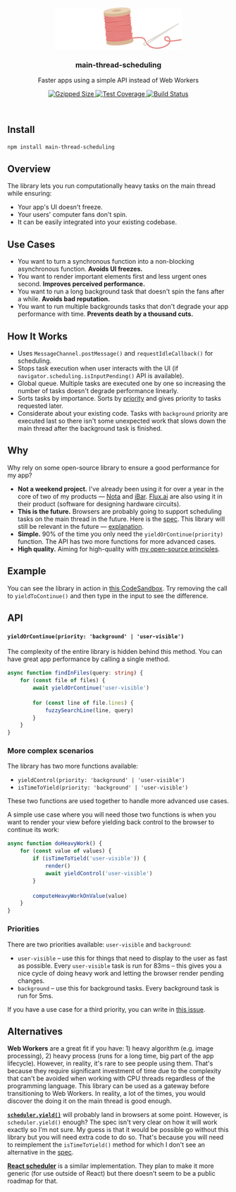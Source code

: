 <br>
<br>
<div align="center">
<img width="288px" src="media/logo-centered.png">
</div>

<h3 align="center">
<b>main-thread-scheduling</b>
</h3>
<p align="center">
Faster apps using a simple API instead of Web Workers
</p>

<p align="center">
<a href="https://bundlephobia.com/result?p=main-thread-scheduling">
<img src="https://img.shields.io/bundlephobia/minzip/main-thread-scheduling" alt="Gzipped Size" />
</a>
<a href="https://codeclimate.com/github/astoilkov/main-thread-scheduling/test_coverage">
<img src="https://img.shields.io/codeclimate/coverage/astoilkov/main-thread-scheduling" alt="Test Coverage" />
</a>
<a href="https://github.com/astoilkov/main-thread-scheduling/actions/workflows/main.yml">
<img src="https://img.shields.io/github/workflow/status/astoilkov/main-thread-scheduling/CI" alt="Build Status" />
</a>
<p>

<br>

## Install

```bash
npm install main-thread-scheduling
```

## Overview

The library lets you run computationally heavy tasks on the main thread while ensuring:
- Your app's UI doesn't freeze.
- Your users' computer fans don't spin.
- It can be easily integrated into your existing codebase.

## Use Cases

- You want to turn a synchronous function into a non-blocking asynchronous function. **Avoids UI freezes.**
- You want to render important elements first and less urgent ones second. **Improves perceived performance.**
- You want to run a long background task that doesn't spin the fans after a while. **Avoids bad reputation.**
- You want to run multiple backgrounds tasks that don't degrade your app performance with time. **Prevents death by a thousand cuts.**

## How It Works

- Uses `MessageChannel.postMessage()` and `requestIdleCallback()` for scheduling.
- Stops task execution when user interacts with the UI (if `navigator.scheduling.isInputPending()` API is available).
- Global queue. Multiple tasks are executed one by one so increasing the number of tasks doesn't degrade performance linearly.
- Sorts tasks by importance. Sorts by [priority](#priorities) and gives priority to tasks requested later.
- Considerate about your existing code. Tasks with `background` priority are executed last so there isn't some unexpected work that slows down the main thread after the background task is finished.

## Why

Why rely on some open-source library to ensure a good performance for my app?
- **Not a weekend project.** I've already been using it for over a year in the core of two of my products — [Nota](https://nota.md) and [iBar](https://ibar.app). [Flux.ai](https://flux.ai/) are also using it in their product (software for designing hardware circuits).
- **This is the future.** Browsers are probably going to support scheduling tasks on the main thread in the future. Here is the [spec](https://github.com/WICG/scheduling-apis). This library will still be relevant in the future — [explanation](#scheduler-yield-alternative).
- **Simple.** 90% of the time you only need the `yieldOrContinue(priority)` function. The API has two more functions for more advanced cases.
- **High quality.** Aiming for high-quality with [my open-source principles](https://astoilkov.com/my-open-source-principles).

## Example

You can see the library in action in [this CodeSandbox](https://codesandbox.io/s/main-thread-scheduling-example-qqef6?file=/src/App.js:1188-1361). Try removing the call to `yieldToContinue()` and then type in the input to see the difference.

## API

#### `yieldOrContinue(priority: 'background' | 'user-visible')`

The complexity of the entire library is hidden behind this method. You can have great app performance by calling a single method.

```ts
async function findInFiles(query: string) {  
    for (const file of files) {
        await yieldOrContinue('user-visible')
        
        for (const line of file.lines) {
            fuzzySearchLine(line, query)
        }
    }
}
```

### More complex scenarios

The library has two more functions available:
- `yieldControl(priority: 'background' | 'user-visible')`
- `isTimeToYield(priority: 'background' | 'user-visible')`

These two functions are used together to handle more advanced use cases.

A simple use case where you will need those two functions is when you want to render your view before yielding back control to the browser to continue its work:
```ts
async function doHeavyWork() {
    for (const value of values) {
        if (isTimeToYield('user-visible')) {
            render()
            await yieldControl('user-visible')
        }
        
        computeHeavyWorkOnValue(value)
    }
}
```

### Priorities

There are two priorities available: `user-visible` and `background`:
- `user-visible` – use this for things that need to display to the user as fast as possible. Every `user-visible` task is run for 83ms – this gives you a nice cycle of doing heavy work and letting the browser render pending changes.
- `background` – use this for background tasks. Every background task is run for 5ms.

If you have a use case for a third priority, you can write in [this issue](https://github.com/astoilkov/main-thread-scheduling/issues/1).

## Alternatives

**Web Workers** are a great fit if you have: 1) heavy algorithm (e.g. image processing), 2) heavy process (runs for a long time, big part of the app lifecycle). However, in reality, it's rare to see people using them. That's because they require significant investment of time due to the complexity that can't be avoided when working with CPU threads regardless of the programming language. This library can be used as a gateway before transitioning to Web Workers. In reality, a lot of the times, you would discover the doing it on the main thread is good enough.

<div id="scheduler-yield-alternative"></div>

**[`scheduler.yield()`](https://github.com/WICG/scheduling-apis/blob/main/explainers/yield-and-continuation.md)** will probably land in browsers at some point. However, is `scheduler.yield()` enough? The spec isn't very clear on how it will work exactly so I'm not sure. My guess is that it would be possible go without this library but you will need extra code to do so. That's because you will need to reimplement the `isTimeToYield()` method for which I don't see an alternative in the [spec](https://github.com/WICG/scheduling-apis).

**[React scheduler](https://github.com/facebook/react/blob/main/packages/scheduler/README.md)** is a similar implementation. They plan to make it more generic (for use outside of React) but there doesn't seem to be a public roadmap for that.
